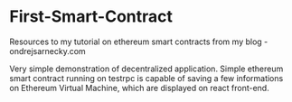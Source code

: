# First-Smart-Contract
Resources to my tutorial on ethereum smart contracts from my blog - ondrejsarnecky.com 

Very simple demonstration of decentralized application. Simple ethereum smart contract running on testrpc is capable of saving a few informations on Ethereum Virtual Machine, which are displayed on react front-end.
